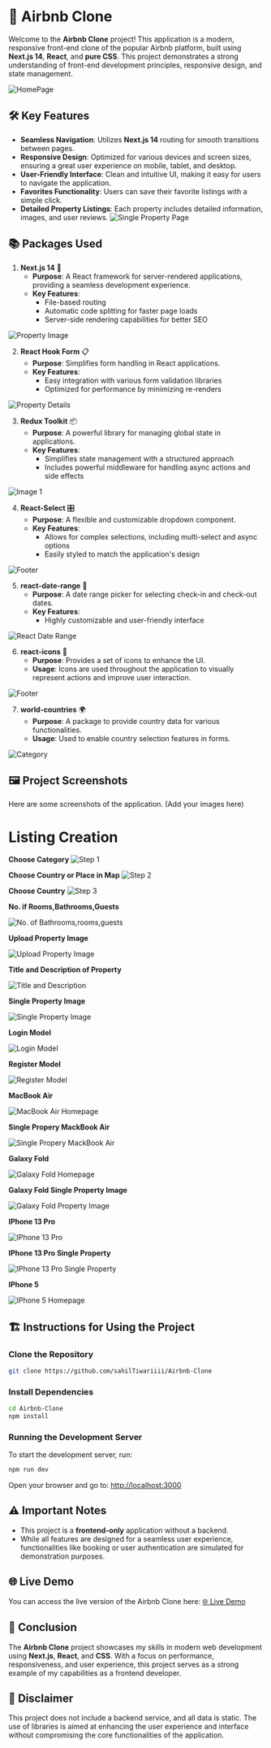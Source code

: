 

# 🌟 Airbnb Clone


Welcome to the **Airbnb Clone** project! This application is a modern, responsive front-end clone of the popular Airbnb platform, built using **Next.js 14**, **React**, and **pure CSS**. This project demonstrates a strong understanding of front-end development principles, responsive design, and state management.

![HomePage](public/images/a.png)


## 🛠️ Key Features

- **Seamless Navigation**: Utilizes **Next.js 14** routing for smooth transitions between pages.
- **Responsive Design**: Optimized for various devices and screen sizes, ensuring a great user experience on mobile, tablet, and desktop.
- **User-Friendly Interface**: Clean and intuitive UI, making it easy for users to navigate the application.
- **Favorites Functionality**: Users can save their favorite listings with a simple click.
- **Detailed Property Listings**: Each property includes detailed information, images, and user reviews.
![Single Property Page](public/images/a2.png)
## 📚 Packages Used

1. **Next.js 14** 🚀
   - **Purpose**: A React framework for server-rendered applications, providing a seamless development experience.
   - **Key Features**: 
     - File-based routing
     - Automatic code splitting for faster page loads
     - Server-side rendering capabilities for better SEO

![Property Image](public/images/a3.png)

2. **React Hook Form** 📋
   - **Purpose**: Simplifies form handling in React applications.
   - **Key Features**: 
     - Easy integration with various form validation libraries
     - Optimized for performance by minimizing re-renders

![Property Details](public/images/a4.png)

3. **Redux Toolkit** 📦
   - **Purpose**: A powerful library for managing global state in applications.
   - **Key Features**: 
     - Simplifies state management with a structured approach
     - Includes powerful middleware for handling async actions and side effects

![Image 1](public/images/a6.png)

4. **React-Select** 🎛️
   - **Purpose**: A flexible and customizable dropdown component.
   - **Key Features**: 
     - Allows for complex selections, including multi-select and async options
     - Easily styled to match the application's design


![Footer](public/images/a7.png)

5. **react-date-range** 📅
   - **Purpose**: A date range picker for selecting check-in and check-out dates.
   - **Key Features**: 
     - Highly customizable and user-friendly interface


![React Date Range](public/images/a5.png)

6. **react-icons** 🎨
   - **Purpose**: Provides a set of icons to enhance the UI.
   - **Usage**: Icons are used throughout the application to visually represent actions and improve user interaction.


![Footer](public/images/a9.png)

7. **world-countries** 🌍
   - **Purpose**: A package to provide country data for various functionalities.
   - **Usage**: Used to enable country selection features in forms.


![Category](public/images/a10.png)

## 🖼️ Project Screenshots

Here are some screenshots of the application. (Add your images here)
 
# Listing Creation 
**Choose Category**
![Step 1](public/images/lc.png)

**Choose Country or Place in Map**
![Step 2](public/images/ls1.png)

**Choose Country**
![Step 3](public/images/ls11.png)

**No. if Rooms,Bathrooms,Guests**

![No. of Bathrooms,rooms,guests](public/images/ls12.png)

**Upload Property Image**

![Upload Property Image](public/images/ls30.png)

**Title and Description of Property**

![Title and Description](public/images/ls31.png)

**Single Property Image**

![Single Property Image](public/images/lm.png)

**Login Model**

![Login Model](public/images/login.png)

**Register Model**

![Register Model](public/images/register.png)

**MacBook Air**

![MacBook Air Homepage](public/images/lap1.png)

**Single Propery MackBook Air**

![Single Propery MackBook Air](public/images/lap2.png)

**Galaxy Fold**

![Galaxy Fold Homepage](public/images/tab1.png)

**Galaxy Fold Single Property Image**

![Galaxy Fold Property Image](public/images/tab2.png)

**IPhone 13 Pro**

![IPhone 13 Pro](public/images/ip1.png)

**IPhone 13 Pro Single Property**

![IPhone 13 Pro Single Property](public/images/ip2.png)

**IPhone 5**

![IPhone 5 Homepage](public/images/i5.png)


## 🏗️ Instructions for Using the Project

### Clone the Repository

```bash
git clone https://github.com/sahilTiwariiii/Airbnb-Clone
```

### Install Dependencies

```bash
cd Airbnb-Clone
npm install
```

### Running the Development Server

To start the development server, run:

```bash
npm run dev
```

Open your browser and go to: [http://localhost:3000](http://localhost:3000)

## ⚠️ Important Notes

- This project is a **frontend-only** application without a backend.
- While all features are designed for a seamless user experience, functionalities like booking or user authentication are simulated for demonstration purposes.

## 🌐 Live Demo

You can access the live version of the Airbnb Clone here: [🌐 Live Demo](https://your-live-demo-link.com)

## 💼 Conclusion

The **Airbnb Clone** project showcases my skills in modern web development using **Next.js**, **React**, and **CSS**. With a focus on performance, responsiveness, and user experience, this project serves as a strong example of my capabilities as a frontend developer.

## 🛑 Disclaimer

This project does not include a backend service, and all data is static. The use of libraries is aimed at enhancing the user experience and interface without compromising the core functionalities of the application.

